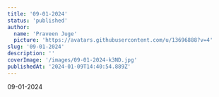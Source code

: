 ```yaml
---
title: '09-01-2024'
status: 'published'
author:
  name: 'Praveen Juge'
  picture: 'https://avatars.githubusercontent.com/u/13696888?v=4'
slug: '09-01-2024'
description: ''
coverImage: '/images/09-01-2024-k3ND.jpg'
publishedAt: '2024-01-09T14:40:54.889Z'
---
```


09-01-2024